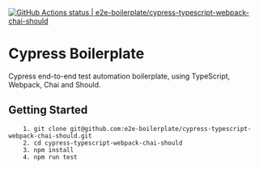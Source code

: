 [![GitHub Actions status | e2e-boilerplate/cypress-typescript-webpack-chai-should](https://github.com/e2e-boilerplate/cypress-typescript-webpack-chai-should/workflows/cypress-typescript-webpack-chai-should/badge.svg)](https://github.com/e2e-boilerplate/cypress-typescript-webpack-chai-should/actions?workflow=cypress-typescript-webpack-chai-should)

# Cypress Boilerplate

Cypress end-to-end test automation boilerplate, using TypeScript, Webpack, Chai and Should.

## Getting Started

    	1. git clone git@github.com:e2e-boilerplate/cypress-typescript-webpack-chai-should.git
    	2. cd cypress-typescript-webpack-chai-should
    	3. npm install
    	4. npm run test

